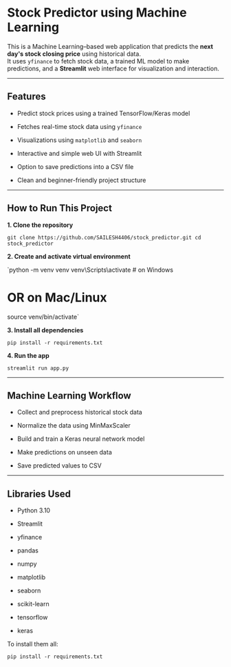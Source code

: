 Stock Predictor using Machine Learning
======================================

This is a Machine Learning–based web application that predicts the **next day's stock closing price** using historical data.  
It uses `yfinance` to fetch stock data, a trained ML model to make predictions, and a **Streamlit** web interface for visualization and interaction.

* * *

Features
--------

*   Predict stock prices using a trained TensorFlow/Keras model
    
*   Fetches real-time stock data using `yfinance`
    
*   Visualizations using `matplotlib` and `seaborn`
    
*   Interactive and simple web UI with Streamlit
    
*   Option to save predictions into a CSV file
    
*   Clean and beginner-friendly project structure
    

* * *

How to Run This Project
-----------------------

**1\. Clone the repository**

`git clone https://github.com/SAILESH4406/stock_predictor.git
cd stock_predictor` 

**2\. Create and activate virtual environment**

`python -m venv venv
venv\Scripts\activate        # on Windows

# OR on Mac/Linux
source venv/bin/activate` 

**3\. Install all dependencies**

`pip install -r requirements.txt` 

**4\. Run the app**

`streamlit run app.py` 

* * *

Machine Learning Workflow
-------------------------

*   Collect and preprocess historical stock data
    
*   Normalize the data using MinMaxScaler
    
*   Build and train a Keras neural network model
    
*   Make predictions on unseen data
    
*   Save predicted values to CSV
    

* * *

Libraries Used
--------------

*   Python 3.10
    
*   Streamlit
    
*   yfinance
    
*   pandas
    
*   numpy
    
*   matplotlib
    
*   seaborn
    
*   scikit-learn
    
*   tensorflow
    
*   keras
    

To install them all:

`pip install -r requirements.txt`

